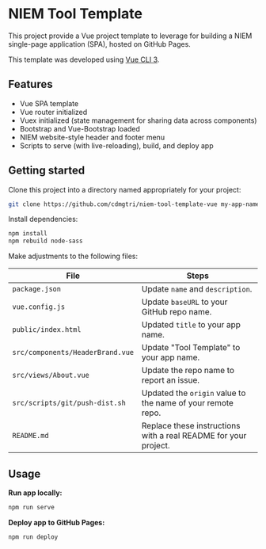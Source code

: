 
# NIEM Tool Template

This project provide a Vue project template to leverage for building a NIEM single-page application (SPA), hosted on GitHub Pages.

This template was developed using [Vue CLI 3](https://cli.vuejs.org/).

## Features

- Vue SPA template
- Vue router initialized
- Vuex initialized (state management for sharing data across components)
- Bootstrap and Vue-Bootstrap loaded
- NIEM website-style header and footer menu
- Scripts to serve (with live-reloading), build, and deploy app

## Getting started

Clone this project into a directory named appropriately for your project:

```bash
git clone https://github.com/cdmgtri/niem-tool-template-vue my-app-name
```

Install dependencies:

```bash
npm install
npm rebuild node-sass
```

Make adjustments to the following files:

| File | Steps |
| ---- | ----- |
| `package.json` | Update `name` and `description`. |
| `vue.config.js` | Update `baseURL` to your GitHub repo name. |
| `public/index.html` | Updated `title` to your app name. |
| `src/components/HeaderBrand.vue` | Update "Tool Template" to your app name. |
| `src/views/About.vue` | Update the repo name to report an issue. |
| `src/scripts/git/push-dist.sh` | Updated the `origin` value to the name of your remote repo. |
| `README.md` | Replace these instructions with a real README for your project. |

## Usage

**Run app locally:**

```bash
npm run serve
```

**Deploy app to GitHub Pages:**

```bash
npm run deploy
```
